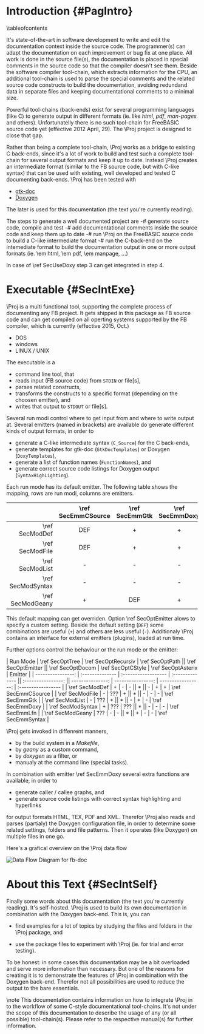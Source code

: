 Introduction  {#PagIntro}
============
\tableofcontents

It's state-of-the-art in software development to write and edit the
documentation context inside the source code. The programmer(s) can
adapt the documentation on each improvement or bug fix at one place.
All work is done in the source file(s), the documentation is placed in
special comments in the source code so that the compiler doesn't see
them. Beside the software compiler tool-chain, which extracts
information for the CPU, an additional tool-chain is used to parse the
special comments and the related source code constructs to build the
documentation, avoiding redundand data in separate files and keeping
documentational comments to a minimal size.

Powerful tool-chains (back-ends) exist for several programming
languages (like C) to generate output in different formats (ie. like
*html*, *pdf*, *man-pages* and others). Unfortunatelly there is no such
tool-chain for FreeBASIC source code yet (effective 2012 April, 29).
The \Proj project is designed to close that gap.

Rather than being a complete tool-chain, \Proj works as a bridge
to existing C back-ends, since it's a lot of work to build and test
such a complete tool-chain for several output formats and keep it up to
date. Instead \Proj creates an intermediate format (similar to the FB
source code, but with C-like syntax) that can be used with existing,
well developed and tested C documenting back-ends. \Proj has been
tested with

- [gtk-doc](http://developer.gnome.org/gtk-doc-manual/stable/index.html)
- [Doxygen](http://www.doxygen.org/)

The later is used for this documentation (the text you're currently
reading).

The steps to generate a well documented project are
-# generate source code, compile and test
-# add documentational comments inside the source code and keep them up
   to date
-# run \Proj on the FreeBASIC source code to build a C-like
   intermediate format
-# run the C-back-end on the intemediate format to build the
   documentation output in one or more output formats (ie. \em html,
   \em pdf, \em manpage, ...)

In case of \ref SecUseDoxy step 3 can get integrated in step 4.


# Executable  {#SecIntExe}

\Proj is a multi functional tool, supporting the complete process of
documenting any FB project. It gets shipped in this package as FB
source code and can get compiled on all operting systems supported by
the FB compiler, which is currently (effective 2015, Oct.)

- DOS
- windows
- LINUX / UNIX

The executable is a

- command line tool, that
- reads input (FB source code) from `STDIN` or file[s],
- parses related constructs,
- transforms the constructs to a specific format (depending on the choosen emitter), and
- writes that output to `STDOUT` or file[s].

Several run modi control where to get input from and where to write
output at. Several emitters (named in brackets) are available do
generate different kinds of output formats, in order to

- generate a C-like intermediate syntax (`C_Source`) for the C back-ends,
- generate templates for gtk-doc (`GtkDocTemplates`) or Doxygen (`DoxyTemplates`),
- generate a list of function names (`FunctionNames`), and
- generate correct source code listings for Doxygen output (`SyntaxHighLighting`).

Each run mode has its default emitter. The following table shows the
mapping, rows are run modi, columns are emitters.

|                   | \ref SecEmmCSource | \ref SecEmmGtk | \ref SecEmmDoxy | \ref SecEmmLfn | \ref SecEmmSyntax |
| ----------------: | :----------------: | :------------: | :-------------: | :------------: | :---------------: |
| \ref SecModDef    |        DEF         |        +       |        +        |        +       |          +        |
| \ref SecModFile   |        DEF         |        +       |        +        |        +       |          +        |
| \ref SecModList   |         -          |        -       |        -        |       DEF      |          -        |
| \ref SecModSyntax |         -          |        -       |        -        |        -       |         DEF       |
| \ref SecModGeany  |         +          |       DEF      |        +        |        +       |          +        |

This default mapping can get overriden. Option \ref SecOptEmitter alows
to specify a custom setting. Beside the default setting (`DEF`) some
combinations are useful (`+`) and others are less useful (`-`).
Additionaly \Proj contains an interface for external emitters
(plugins), loaded at run time.

Further options control the behaviour or the run mode or the
emitter:

|  Run Mode         | \ref SecOptTree | \ref SecOptRecursiv | \ref SecOptPath || \ref SecOptEmitter || \ref SecOptDocom | \ref SecOptCStyle | \ref SecOptAsterix | Emitter            |
| ----------------: | :-------------- | :------------------ | :-------------- || :----------------: || ---------------: | ----------------: | -----------------: | :----------------- |
| \ref SecModDef    |        +        |          -          |         -       ||          *         ||        -         |         +         |          +         | \ref SecEmmCSource |
| \ref SecModFile   |        -        |         ???         |         +       ||          *         ||        -         |         -         |          -         | \ref SecEmmGtk     |
| \ref SecModList   |        -        |         ???         |         +       ||          *         ||        -         |         +         |          -         | \ref SecEmmDoxy    |
| \ref SecModSyntax |        +        |         ???         |        ???      ||          *         ||        -         |         -         |          -         | \ref SecEmmLfn     |
| \ref SecModGeany  |       ???       |          -          |         -       ||          *         ||        +         |         -         |          -         | \ref SecEmmSyntax  |

\Proj gets invoked in diffenrent manners,

- by the build system in a *Makefile*,
- by *geany* as a custom command,
- by *doxygen* as a filter, or
- manualy at the command line (special tasks).

In combination with emitter \ref SecEmmDoxy several extra functions are
available, in order to

- generate caller / callee graphs, and
- generate source code listings with correct syntax highlighting and hyperlinks

for output formats HTML, TEX, PDF and XML. Therefor \Proj also reads
and parses (partialy) the Doxygen configuration file, in order to
determine some related settings, folders and file patterns. Then it
operates (like Doxygen) on multiple files in one go.

Here's a grafical overview on the \Proj data flow

![Data Flow Diagram for fb-doc](Overview.png)


# About this Text  {#SecIntSelf}

Finally some words about this documentation (the text you're currently
reading). It's self-hosted. \Proj is used to build its own
documentation in combination with the Doxygen back-end. This is, you
can

- find examples for a lot of topics by studying the files and folders
  in the \Proj package, and

- use the package files to experiment with \Proj (ie. for trial and error testing).

To be honest: in some cases this documentation may be a bit overloaded
and serve more information than necessary. But one of the reasons for
creating it is to demonstrate the features of \Proj in combination with
the Doxygen back-end. Therefor not all possibilities are used to reduce
the output to the bare essentials.

\note This documentation contains information on how to integrate \Proj
      in to the workflow of some C-style documentational tool-chains.
      It's not under the scope of this documentation to describe the
      usage of any (or all possible) tool-chain(s). Please refer to the
      respective manual(s) for further information.
